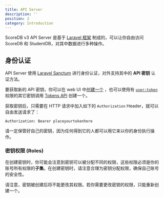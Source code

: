 ```yaml
---
title: API Server
description: ''
position: 2
category: Introduction
---
```


ScoreDB v3 API Server 是基于 [Laravel 框架](https://laravel.com/) 制成的，可以让你自由访问 ScoreDB 和 StudentDB，对其中数据进行多种操作。

## 身份认证

API Server 使用 [Laravel Sanctum](https://laravel.com/docs/8.x/sanctum) 进行身份认证，对外支持其中的 **API 密钥** 认证方法。

要获取新的 API 密钥，你可以在 web UI 中[创建一个](https://scoredb.tech/profile/tokens) ，也可以使用有 [`user:token`](/roles#usertoken) 权限的其它密钥调用 [Tokens API](/endpoint-tokens) 创建一个。

获取密钥后，只需要在 HTTP 请求中加入如下的 `Authorization` Header，就可以自由发送请求了：
```
Authorization: Bearer placeyourtokenhere
```

请一定保管好自己的密钥，因为任何得到它的人都可以用它来以你的身份执行操作。

### 密钥权限 (Roles)

在创建密钥时，你可能会注意到密钥可以被分配不同的权限，这些权限必须是你的账号所有权限的**子集**。在创建密钥时，请注意合理为密钥分配权限，确保自己账号的安全性。

<alert type="warning">
请注意，密钥被创建后将不能更改其权限。若你需要更改密钥的权限，只能重新创建一个。
</alert>
